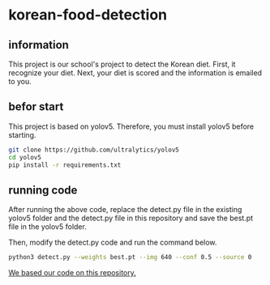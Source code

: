 # korean-food-detection

## information

This project is our school's project to detect the Korean diet.
First, it recognize your diet. Next, your diet is scored and the information is emailed to you.

## befor start

This project is based on yolov5. Therefore, you must install yolov5 before starting.

```bash
git clone https://github.com/ultralytics/yolov5
cd yolov5
pip install -r requirements.txt
```

## running code

After running the above code, replace the detect.py file in the existing yolov5 folder and the detect.py file in this repository and save the best.pt file in the yolov5 folder.

Then, modify the detect.py code and run the command below.

```bash
python3 detect.py --weights best.pt --img 640 --conf 0.5 --source 0
```

[We based our code on this repository.](https://github.com/heasun0111/KoreanFood_recognition_using_yolov5)
